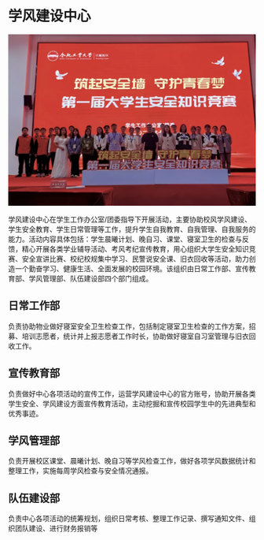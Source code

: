 # 学风建设中心

![学风建设中心](../media/center_for_academic_affairs.webp)

学风建设中心在学生工作办公室/团委指导下开展活动，主要协助校风学风建设、学生安全教育、学生日常管理等工作，提升学生自我教育、自我管理、自我服务的能力。活动内容具体包括：学生晨曦计划、晚自习、课堂、寝室卫生的检查与反馈，精心开展各类学业辅导活动、考风考纪宣传教育，用心组织大学生安全知识竞赛、安全宣讲比赛、校纪校规集中学习、民警说安全课、旧衣回收等活动，助力创造一个勤奋学习、健康生活、全面发展的校园环境。该组织由日常工作部、宣传教育部、学风管理部、队伍建设部四个部门组成。

## 日常工作部

负责协助物业做好寝室安全卫生检查工作，包括制定寝室卫生检查的工作方案，招募、培训志愿者，统计并上报志愿者工作时长，协助做好寝室自习室管理与旧衣回收工作。

## 宣传教育部

负责做好中心各项活动的宣传工作，运营学风建设中心的官方账号，协助开展各类学生安全、学风建设方面宣传教育活动，主动挖掘和宣传校园学生中的先进典型和优秀事迹。

## 学风管理部

负责开展校区课堂、晨曦计划、晚自习等学风检查工作，做好各项学风数据统计和整理工作，实施每周学风检查与安全情况通报。

## 队伍建设部

负责中心各项活动的统筹规划，组织日常考核、整理工作记录、撰写通知文件、组织团队建设、进行财务报销等
